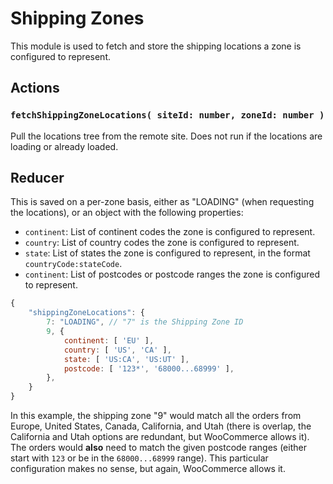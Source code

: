 # Shipping Zones

This module is used to fetch and store the shipping locations a zone is configured to represent.

## Actions

### `fetchShippingZoneLocations( siteId: number, zoneId: number )`

Pull the locations tree from the remote site. Does not run if the locations are loading or already loaded.

## Reducer

This is saved on a per-zone basis, either as "LOADING" (when requesting the locations), or an object with the following properties:

- `continent`: List of continent codes the zone is configured to represent.
- `country`: List of country codes the zone is configured to represent.
- `state`: List of states the zone is configured to represent, in the format `countryCode:stateCode`.
- `continent`: List of postcodes or postcode ranges the zone is configured to represent.

```js
{
	"shippingZoneLocations": {
		7: "LOADING", // "7" is the Shipping Zone ID
		9, {
			continent: [ 'EU' ],
			country: [ 'US', 'CA' ],
			state: [ 'US:CA', 'US:UT' ],
			postcode: [ '123*', '68000...68999' ],
		},
	}
}
```

In this example, the shipping zone "9" would match all the orders from Europe, United States, Canada, California, and Utah
(there is overlap, the California and Utah options are redundant, but WooCommerce allows it). The orders would **also** need
to match the given postcode ranges (either start with `123` or be in the `68000...68999` range). This particular configuration
makes no sense, but again, WooCommerce allows it.
